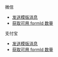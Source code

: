 微信
* [发送模版消息](./wechat/template-message.md)
* [获取可用 formId 数量](./wechat/template-message-ticket.md)

支付宝
* [发送模版消息](./alipay/template-message.md)
* [获取可用 formId 数量](./alipay/template-message-ticket.md)
